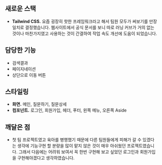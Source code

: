 ## 새로운 스택

- **Tailwind CSS.** 요즘 굉장히 핫한 프레임워크라고 해서 팀원 모두가 써보기를 만장일치로 결정했습니다. 웹사이트에서 공식 문서를 보니 따로 러닝 커브가 거의 없는 것이나 마찬가지였고 사용하는 것이 간결하여 작업 속도 개선에 도움이 되었습니다.

## 담당한 기능

- 검색결과
- 페이지네이션
- 상단으로 이동 버튼

## 스타일링

- **화면.** 메인, 질문하기, 질문상세
- **컴포넌트.** 로그인, 회원가입, 헤더, 푸터, 왼쪽 메뉴, 오른쪽 Aside

## 깨달은 점

- 첫 팀 프로젝트였고 육아를 병행했기 때문에 다른 팀원들에게 피해가 갈 수 있겠다는 생각에 기능구현 할 분량을 많이 맡지 않은 것이 매우 아쉬웠던 프로젝트였습니다. 그래서 다음에는 어려워 보여서 꼭 한번 구현해 보고 싶었던 로그인과 회원가입을 구현해야겠다고 생각하였습니다.

